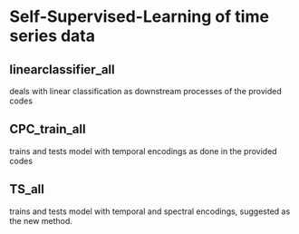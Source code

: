# Self-Supervised-Learning of time series data


## linearclassifier_all 
deals with linear classification as downstream processes of the provided codes


## CPC_train_all
trains and tests model with temporal encodings as done in the provided codes


## TS_all
trains and tests model with temporal and spectral encodings, suggested as the new method.
